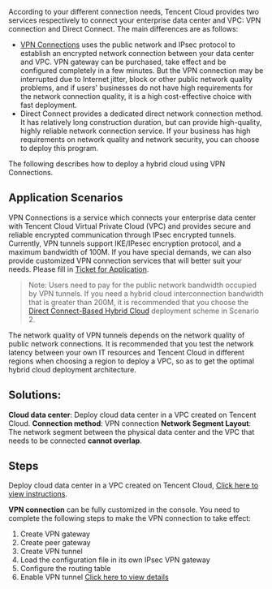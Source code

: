 According to your different connection needs, Tencent Cloud provides two services respectively to connect your enterprise data center and VPC: VPN connection and Direct Connect. The main differences are as follows:
- [VPN Connections](https://intl.cloud.tencent.com/product/vpn.html) uses the public network and IPsec protocol to establish an encrypted network connection between your data center and VPC. VPN gateway can be purchased, take effect and be configured completely in a few minutes. But the VPN connection may be interrupted due to Internet jitter, block or other public network quality problems, and if users' businesses do not have high requirements for the network connection quality, it is a high cost-effective choice with fast deployment.
- Direct Connect provides a dedicated direct network connection method. It has relatively long construction duration, but can provide high-quality, highly reliable network connection service. If your business has high requirements on network quality and network security, you can choose to deploy this program.

The following describes how to deploy a hybrid cloud using VPN Connections.

## Application Scenarios
VPN Connections is a service which connects your enterprise data center with Tencent Cloud Virtual Private Cloud (VPC) and provides secure and reliable encrypted communication through IPsec encrypted tunnels.
Currently, VPN tunnels support IKE/IPesec encryption protocol, and a maximum bandwidth of 100M. If you have special demands, we can also provide customized VPN connection services that will better suit your needs. Please fill in [Ticket for Application](https://console.cloud.tencent.com/workorder/category/create?level1_id=6&level2_id=168&level1_name=%E8%AE%A1%E7%AE%97%E4%B8%8E%E7%BD%91%E7%BB%9C&level2_name=%E7%A7%81%E6%9C%89%E7%BD%91%E7%BB%9C%20VPC).

> Note: Users need to pay for the public network bandwidth occupied by VPN tunnels. If you need a hybrid cloud interconnection bandwidth that is greater than 200M, it is recommended that you choose the [Direct Connect-Based Hybrid Cloud](https://intl.cloud.tencent.com/document/product/215/7543) deployment scheme in Scenario 2.

The network quality of VPN tunnels depends on the network quality of public network connections. It is recommended that you test the network latency between your own IT resources and Tencent Cloud in different regions when choosing a region to deploy a VPC, so as to get the optimal hybrid cloud deployment architecture.

## Solutions:
**Cloud data center**: Deploy cloud data center in a VPC created on Tencent Cloud.
**Connection method**: VPN connection
**Network Segment Layout**: The network segment between the physical data center and the VPC that needs to be connected **cannot overlap**.


## Steps
Deploy cloud data center in a VPC created on Tencent Cloud, [Click here to view instructions](https://intl.cloud.tencent.com/document/product/215/4927#usage-constraints).

**VPN connection** can be fully customized in the console. You need to complete the following steps to make the VPN connection to take effect:
1) Create VPN gateway
2) Create peer gateway
3) Create VPN tunnel
4) Load the configuration file in its own IPsec VPN gateway
5) Configure the routing table
6) Enable VPN tunnel
[Click here to view details](https://intl.cloud.tencent.com/doc/product/215/4956#.E5.BF.AB.E9.80.9F.E5.85.A5.E9.97.A8)
